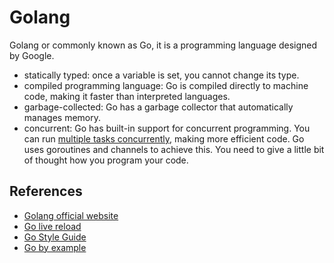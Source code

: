 # Golang

Golang or commonly known as Go, it is a programming language designed by Google.

- statically typed: once a variable is set, you cannot change its type.
- compiled programming language: Go is compiled directly to machine code, making
  it faster than interpreted languages.
- garbage-collected: Go has a garbage collector that automatically manages memory.
- concurrent: Go has built-in support for concurrent programming. You can run
  [multiple tasks concurrently](../architecture/concurrency-patterns.md), making
  more efficient code. Go uses goroutines and channels to achieve this. You need
  to give a little bit of thought how you program your code.

## References

- [Golang official website](https://golang.org/)
- [Go live reload](https://github.com/cosmtrek/air)
- [Go Style Guide](https://github.com/uber-go/guide/blob/master/style.md)
- [Go by example](https://gobyexample.com/)
